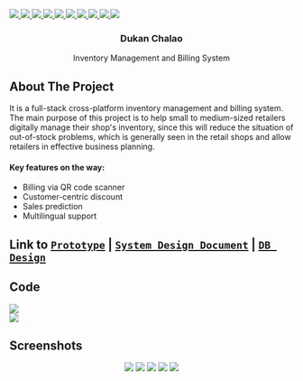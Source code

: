 
<!-- Tech Stack -->
<p >
  <a href="">
    <img src="https://img.shields.io/badge/java-%23ED8B00.svg?style=for-the-badge&logo=java&logoColor=white" />
  </a>
  
  <a href="">
    <img src="https://img.shields.io/badge/Spring-6DB33F?style=for-the-badge&logo=spring&logoColor=white" />
  </a>
  
  <a href="">
    <img src="https://img.shields.io/badge/Ionic-3880FF?style=for-the-badge&logo=ionic&logoColor=white" />
  </a>
  
  <a href="">
    <img src="https://img.shields.io/badge/Angular-DD0031?style=for-the-badge&logo=angular&logoColor=white" />
  </a>
  
  <a href="">
    <img src="https://img.shields.io/badge/MongoDB-4EA94B?style=for-the-badge&logo=mongodb&logoColor=white" />
  </a>
  
  <a href="">
    <img src="https://img.shields.io/badge/Amazon_AWS-FF9900?style=for-the-badge&logo=amazonaws&logoColor=white" />
  </a>
  
  <a href="">
    <img src="https://img.shields.io/badge/GitHub_Actions-2088FF?style=for-the-badge&logo=github-actions&logoColor=white" />
  </a>
  
  <a href="">
    <img src="
https://img.shields.io/badge/Junit5-25A162?style=for-the-badge&logo=junit5&logoColor=white" />
  </a>
  
  <a href="">
    <img src="
https://img.shields.io/badge/Swagger-85EA2D?style=for-the-badge&logo=Swagger&logoColor=white" />
  </a>
  
  <a href="">
    <img src="https://img.shields.io/badge/JWT-000000?style=for-the-badge&logo=JSON%20web%20tokens&logoColor=white" />
  </a>
  
</p>


<!-- Title and Logo -->

<div align="center">
<!--   <a href="https://www.dukanchalao.com/">
    <img src="images/logo.png" alt="Logo" width="80" height="80">
  </a>
 -->
  <h3 align="center">Dukan Chalao</h3>

  <p align="center">
    Inventory Management and Billing System
  </p>
</div>

<!-- About -->
## About The Project
It is a full-stack cross-platform inventory management and billing system.
The main purpose of this project is to help small to medium-sized retailers digitally manage their shop's inventory, since this will reduce the situation of out-of-stock problems, which is generally seen in the retail shops and allow retailers in effective business planning.

#### Key features on the way:
- Billing via QR code scanner
- Customer-centric discount
- Sales prediction
- Multilingual support



<!-- System Design Document -->
## Link to [`Prototype`](https://drive.google.com/file/d/1qkmhhUOM9ygauhTc2YMTUYn0db58ilwq/view) | [`System Design Document`](https://docs.google.com/document/d/1WoDAvB-TPkfjj2T30ebmV9BaSVzUV-ADsm16v8EmAPw/edit) | [`DB Design`](https://docs.google.com/document/d/1qmec-ZYrg5C3k0VFF8CRTsQEXBm2Ui8B1kDMF_ezCYY/edit)

<!-- Code -->
## Code
<div> 
  <img src="https://user-images.githubusercontent.com/69077430/197353555-192737ff-f769-4372-a393-877a832ef132.png" />
  <br>
  <img src="https://user-images.githubusercontent.com/69077430/197353564-63c4d850-75a3-4f91-a320-211f09f6e2f7.png" />
</div>


<!-- Screenshots  :camera: -->
## Screenshots

<div align="center"> 
  <img src="https://user-images.githubusercontent.com/69077430/197347637-275210ab-6812-4a59-9bc0-c5a89e6e5686.png" />
  <img src="https://user-images.githubusercontent.com/69077430/197347654-f11140fb-181e-494d-b577-0d37e3c0f95a.png" />
  <img src="https://user-images.githubusercontent.com/69077430/197347670-00207269-9aa1-4c3c-88fa-e7b207ad0eb5.png" />
  <img src="https://user-images.githubusercontent.com/69077430/197347677-1c498048-3a36-422b-abab-7cb161414236.png" />
  <img src="https://user-images.githubusercontent.com/69077430/197347688-3b15fe2a-9639-46c9-9231-5493ac71d680.png" />
</div>
